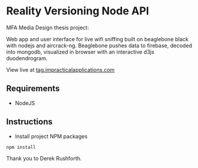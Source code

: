 # Reality Versioning Node API

MFA Media Design thesis project:

Web app and user interface for live wifi sniffing built on beaglebone black with nodejs and aircrack-ng. Beaglebone pushes data to firebase, decoded into mongodb, visualized in browser with an interactive d3js duodendrogram. 

View live at [tag.impracticalapplications.com](http://tag.impracticalapplications.com/live)

## Requirements
* NodeJS


## Instructions
* Install project NPM packages

```
npm install
```

Thank you to Derek Rushforth.
